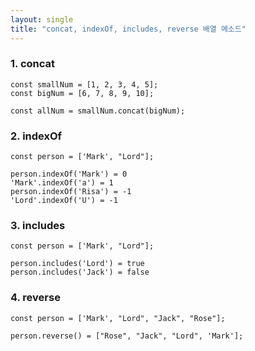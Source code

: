 ```yaml
---
layout: single
title: "concat, indexOf, includes, reverse 배열 메소드"
---
```


### 1. concat

```
const smallNum = [1, 2, 3, 4, 5];
const bigNum = [6, 7, 8, 9, 10];

const allNum = smallNum.concat(bigNum);
```

### 2. indexOf

```
const person = ['Mark', "Lord"];

person.indexOf('Mark') = 0
'Mark'.indexOf('a') = 1
person.indexOf('Risa') = -1
'Lord'.indexOf('U') = -1
```

### 3. includes

```
const person = ['Mark', "Lord"];

person.includes('Lord') = true
person.includes('Jack') = false
```

### 4. reverse

```
const person = ['Mark', "Lord", "Jack", "Rose"];

person.reverse() = ["Rose", "Jack", "Lord", 'Mark'];
```
